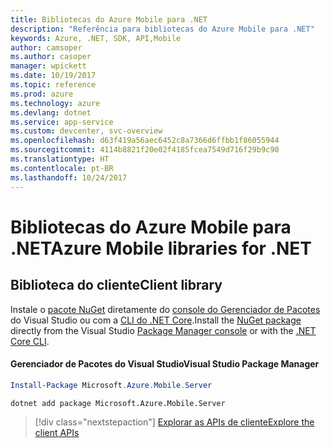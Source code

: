 ```yaml
---
title: Bibliotecas do Azure Mobile para .NET
description: "Referência para bibliotecas do Azure Mobile para .NET"
keywords: Azure, .NET, SDK, API,Mobile
author: camsoper
ms.author: casoper
manager: wpickett
ms.date: 10/19/2017
ms.topic: reference
ms.prod: azure
ms.technology: azure
ms.devlang: dotnet
ms.service: app-service
ms.custom: devcenter, svc-overview
ms.openlocfilehash: d63f419a56aec6452c8a7366d6ffbb1f86055944
ms.sourcegitcommit: 4114b8821f20e02f4185fcea7549d716f29b9c90
ms.translationtype: HT
ms.contentlocale: pt-BR
ms.lasthandoff: 10/24/2017
---
```

# <a name="azure-mobile-libraries-for-net"></a><span data-ttu-id="5c306-104">Bibliotecas do Azure Mobile para .NET</span><span class="sxs-lookup"><span data-stu-id="5c306-104">Azure Mobile libraries for .NET</span></span>

## <a name="client-library"></a><span data-ttu-id="5c306-105">Biblioteca do cliente</span><span class="sxs-lookup"><span data-stu-id="5c306-105">Client library</span></span>

<span data-ttu-id="5c306-106">Instale o [pacote NuGet](https://www.nuget.org/packages/Microsoft.Azure.Mobile.Server) diretamente do [console do Gerenciador de Pacotes][PackageManager] do Visual Studio ou com a [CLI do .NET Core][DotNetCLI].</span><span class="sxs-lookup"><span data-stu-id="5c306-106">Install the [NuGet package](https://www.nuget.org/packages/Microsoft.Azure.Mobile.Server) directly from the Visual Studio [Package Manager console][PackageManager] or with the [.NET Core CLI][DotNetCLI].</span></span>

#### <a name="visual-studio-package-manager"></a><span data-ttu-id="5c306-107">Gerenciador de Pacotes do Visual Studio</span><span class="sxs-lookup"><span data-stu-id="5c306-107">Visual Studio Package Manager</span></span>

```powershell
Install-Package Microsoft.Azure.Mobile.Server
```

```bash
dotnet add package Microsoft.Azure.Mobile.Server
```

> [!div class="nextstepaction"]
> [<span data-ttu-id="5c306-108">Explorar as APIs de cliente</span><span class="sxs-lookup"><span data-stu-id="5c306-108">Explore the client APIs</span></span>](/dotnet/api/overview/azure/mobileapps/client)




[PackageManager]: https://docs.microsoft.com/nuget/tools/package-manager-console
[DotNetCLI]: https://docs.microsoft.com/dotnet/core/tools/dotnet-add-package
